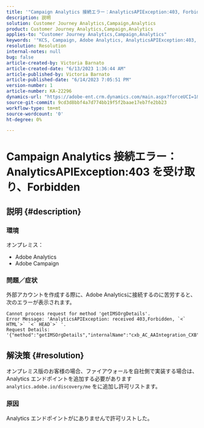 ```yaml
---
title: '"Campaign Analytics 接続エラー：AnalyticsAPIException:403, Forbidden"を受け取りました'
description: 説明
solution: Customer Journey Analytics,Campaign,Analytics
product: Customer Journey Analytics,Campaign,Analytics
applies-to: "Customer Journey Analytics,Campaign,Analytics"
keywords: '"KCS, Campaign, Adobe Analytics, AnalyticsAPIException:403, Forbidden, error, creating external account »'
resolution: Resolution
internal-notes: null
bug: false
article-created-by: Victoria Barnato
article-created-date: "6/13/2023 1:36:44 AM"
article-published-by: Victoria Barnato
article-published-date: "6/14/2023 7:05:51 PM"
version-number: 1
article-number: KA-22296
dynamics-url: "https://adobe-ent.crm.dynamics.com/main.aspx?forceUCI=1&pagetype=entityrecord&etn=knowledgearticle&id=5e53dabb-8a09-ee11-8f6e-6045bd006079"
source-git-commit: 9cd3d8bbf4a7d774bb19f5f2baae17eb7fe2bb23
workflow-type: tm+mt
source-wordcount: '0'
ht-degree: 0%

---
```


# Campaign Analytics 接続エラー：AnalyticsAPIException:403 を受け取り、Forbidden

## 説明 {#description}


### <b>環境</b>

オンプレミス：

- Adobe Analytics
- Adobe Campaign


### 問題／症状

外部アカウントを作成する際に、Adobe Analyticsに接続するのに苦労すると、次のエラーが表示されます。


```
Cannot process request for method 'getIMSOrgDetails'. 
Error Message: 'AnalyticsAPIException: received 403,Forbidden, `<` HTML`>` `<` HEAD`>` '. 
Request Details: '{"method":"getIMSOrgDetails","internalName":"cxb_AC_AAIntegration_CXB","useUserAccessTokenIfPresent":"true"}'
```



## 解決策 {#resolution}


オンプレミス版のお客様の場合、ファイアウォールを自社側で実装する場合は、Analytics エンドポイントを追加する必要があります `analytics.adobe.io/discovery/me` をに追加し許可リストます。

### 原因

Analytics エンドポイントがにありませんで許可リストした。
